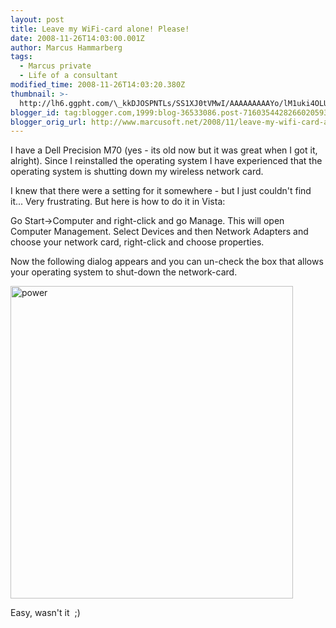 ```yaml
---
layout: post
title: Leave my WiFi-card alone! Please!
date: 2008-11-26T14:03:00.001Z
author: Marcus Hammarberg
tags:
  - Marcus private
  - Life of a consultant
modified_time: 2008-11-26T14:03:20.380Z
thumbnail: >-
  http://lh6.ggpht.com/\_kkDJOSPNTLs/SS1XJ0tVMwI/AAAAAAAAAYo/lM1uki4OLUE/s72-c/power_thumb%5B7%5D.jpg?imgmax=800
blogger_id: tag:blogger.com,1999:blog-36533086.post-7160354428266020593
blogger_orig_url: http://www.marcusoft.net/2008/11/leave-my-wifi-card-alone-please.html
---
```



I have a Dell Precision M70 (yes - its old now but it was great when I
got it, alright). Since I reinstalled the operating system I have
experienced that the operating system is shutting down my wireless
network card.

I knew that there were a setting for it somewhere - but I just couldn't
find it... Very frustrating. But here is how to do it in Vista:

Go Start-\>Computer and right-click and go Manage. This will open
Computer Management. Select Devices and then Network Adapters and choose
your network card, right-click and choose properties.

Now the following dialog appears and you can un-check the box that
allows your operating system to shut-down the network-card.

[<img
src="http://lh6.ggpht.com/_kkDJOSPNTLs/SS1XJ0tVMwI/AAAAAAAAAYo/lM1uki4OLUE/power_thumb%5B7%5D.jpg?imgmax=800"
style="border-right: 0px; border-top: 0px; border-left: 0px; border-bottom: 0px"
data-border="0" width="452" height="500" alt="power" />](http://lh5.ggpht.com/_kkDJOSPNTLs/SS1XI-lUQbI/AAAAAAAAAYk/NF-dCDxQ92Y/s1600-h/power%5B11%5D.jpg)

Easy, wasn't it  ;)
